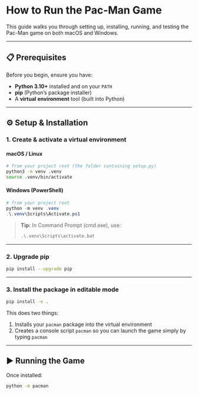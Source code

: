 # How to Run the Pac-Man Game

This guide walks you through setting up, installing, running, and testing the Pac-Man game on both macOS and Windows.

---

## 📋 Prerequisites

Before you begin, ensure you have:

- **Python 3.10+** installed and on your `PATH`  
- **pip** (Python’s package installer)  
- A **virtual environment** tool (built into Python)

---

## ⚙️ Setup & Installation

### 1. Create & activate a virtual environment

#### macOS / Linux
```bash
# from your project root (the folder containing setup.py)
python3 -m venv .venv
source .venv/bin/activate
```

#### Windows (PowerShell)
```powershell
# from your project root
python -m venv .venv
.\.venv\Scripts\Activate.ps1
```
> **Tip:** In Command Prompt (cmd.exe), use:
> ```bat
> .\.venv\Scripts\activate.bat
> ```

---

### 2. Upgrade pip

```bash
pip install --upgrade pip
```

---

### 3. Install the package in editable mode

```bash
pip install -e .
```

This does two things:

1. Installs your `pacman` package into the virtual environment  
2. Creates a console script `pacman` so you can launch the game simply by typing `pacman`

---

## ▶️ Running the Game

Once installed:
   ```bash
   python -m pacman
   ```
